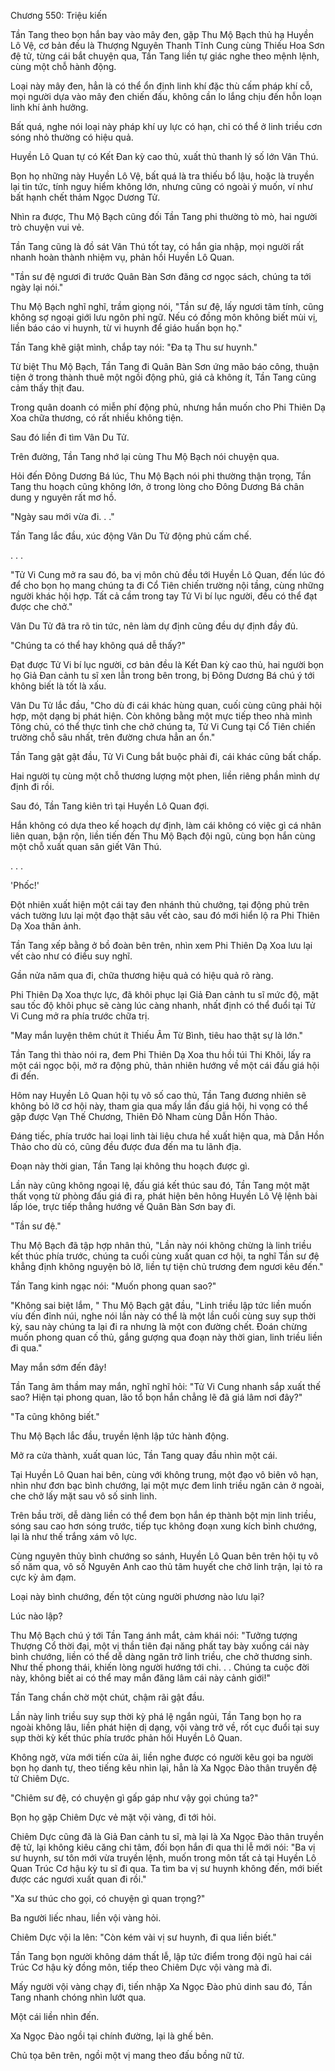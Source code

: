 




Chương 550: Triệu kiến


Tần Tang theo bọn hắn bay vào mây đen, gặp Thu Mộ Bạch thủ hạ Huyền Lô Vệ, cơ bản đều là Thượng Nguyên Thanh Tĩnh Cung cùng Thiếu Hoa Sơn đệ tử, từng cái bắt chuyện qua, Tần Tang liền tự giác nghe theo mệnh lệnh, cùng một chỗ hành động.

Loại này mây đen, hẳn là có thể ổn định linh khí đặc thù cấm pháp khí cỗ, mọi người dựa vào mây đen chiến đấu, không cần lo lắng chịu đến hỗn loạn linh khí ảnh hưởng.

Bất quá, nghe nói loại này pháp khí uy lực có hạn, chỉ có thể ở linh triều cơn sóng nhỏ thường có hiệu quả.

Huyền Lô Quan tự có Kết Đan kỳ cao thủ, xuất thủ thanh lý số lớn Vân Thú.

Bọn họ những này Huyền Lô Vệ, bất quá là tra thiếu bổ lậu, hoặc là truyền lại tin tức, tính nguy hiểm không lớn, nhưng cũng có ngoài ý muốn, ví như bất hạnh chết thảm Ngọc Dương Tử.

Nhìn ra được, Thu Mộ Bạch cũng đối Tần Tang phi thường tò mò, hai người trò chuyện vui vẻ.

Tần Tang cũng là đồ sát Vân Thú tốt tay, có hắn gia nhập, mọi người rất nhanh hoàn thành nhiệm vụ, phản hồi Huyền Lô Quan.

"Tần sư đệ ngươi đi trước Quân Bàn Sơn đăng cơ ngọc sách, chúng ta tới ngày lại nói."

Thu Mộ Bạch nghĩ nghĩ, trầm giọng nói, "Tần sư đệ, lấy ngươi tâm tính, cũng không sợ ngoại giới lưu ngôn phỉ ngữ. Nếu có đồng môn không biết mùi vị, liền báo cáo vi huynh, từ vi huynh để giáo huấn bọn họ."

Tần Tang khẽ giật mình, chắp tay nói: "Đa tạ Thu sư huynh."

Từ biệt Thu Mộ Bạch, Tần Tang đi Quân Bàn Sơn ứng mão báo công, thuận tiện ở trong thành thuê một ngồi động phủ, giá cả không ít, Tần Tang cũng cảm thấy thịt đau.

Trong quân doanh có miễn phí động phủ, nhưng hắn muốn cho Phi Thiên Dạ Xoa chữa thương, có rất nhiều không tiện.

Sau đó liền đi tìm Vân Du Tử.

Trên đường, Tần Tang nhớ lại cùng Thu Mộ Bạch nói chuyện qua.

Hỏi đến Đông Dương Bá lúc, Thu Mộ Bạch nói phi thường thận trọng, Tần Tang thu hoạch cũng không lớn, ở trong lòng cho Đông Dương Bá chân dung y nguyên rất mơ hồ.

"Ngày sau mới vừa đi. . ."

Tần Tang lắc đầu, xúc động Vân Du Tử động phủ cấm chế.

. . .

"Tử Vi Cung mở ra sau đó, ba vị môn chủ đều tới Huyền Lô Quan, đến lúc đó để cho bọn họ mang chúng ta đi Cổ Tiên chiến trường nội tầng, cùng những người khác hội hợp. Tất cả cầm trong tay Tử Vi bí lục người, đều có thể đạt được che chở."

Vân Du Tử đã tra rõ tin tức, nên làm dự định cũng đều dự định đầy đủ.

"Chúng ta có thể hay không quá dễ thấy?"

Đạt được Tử Vi bí lục người, cơ bản đều là Kết Đan kỳ cao thủ, hai người bọn họ Giả Đan cảnh tu sĩ xen lẫn trong bên trong, bị Đông Dương Bá chú ý tới không biết là tốt là xấu.

Vân Du Tử lắc đầu, "Cho dù đi cái khác hùng quan, cuối cùng cũng phải hội hợp, một dạng bị phát hiện. Còn không bằng một mực tiếp theo nhà mình Tông chủ, có thể thực tình che chở chúng ta, Tử Vi Cung tại Cổ Tiên chiến trường chỗ sâu nhất, trên đường chưa hẳn an ổn."

Tần Tang gật gật đầu, Tử Vi Cung bắt buộc phải đi, cái khác cũng bất chấp.

Hai người tụ cùng một chỗ thương lượng một phen, liền riêng phần mình dự định đi rồi.

Sau đó, Tần Tang kiên trì tại Huyền Lô Quan đợi.

Hắn không có dựa theo kế hoạch dự định, làm cái không có việc gì cá nhân liên quan, bận rộn, liền tiến đến Thu Mộ Bạch đội ngũ, cùng bọn hắn cùng một chỗ xuất quan săn giết Vân Thú.

. . .

'Phốc!'

Đột nhiên xuất hiện một cái tay đen nhánh thủ chưởng, tại động phủ trên vách tường lưu lại một đạo thật sâu vết cào, sau đó mới hiển lộ ra Phi Thiên Dạ Xoa thân ảnh.

Tần Tang xếp bằng ở bồ đoàn bên trên, nhìn xem Phi Thiên Dạ Xoa lưu lại vết cào như có điều suy nghĩ.

Gần nửa năm qua đi, chữa thương hiệu quả có hiệu quả rõ ràng.

Phi Thiên Dạ Xoa thực lực, đã khôi phục lại Giả Đan cảnh tu sĩ mức độ, mặt sau tốc độ khôi phục sẽ càng lúc càng nhanh, nhất định có thể đuổi tại Tử Vi Cung mở ra phía trước chữa trị.

"May mắn luyện thêm chút ít Thiếu Âm Từ Bình, tiêu hao thật sự là lớn."

Tần Tang thì thào nói ra, đem Phi Thiên Dạ Xoa thu hồi túi Thi Khôi, lấy ra một cái ngọc bội, mở ra động phủ, thản nhiên hướng về một cái đấu giá hội đi đến.

Hôm nay Huyền Lô Quan hội tụ vô số cao thủ, Tần Tang đương nhiên sẽ không bỏ lỡ cơ hội này, tham gia qua mấy lần đấu giá hội, hi vọng có thể gặp được Vạn Thế Chương, Thiên Đô Nham cùng Dẫn Hồn Thảo.

Đáng tiếc, phía trước hai loại linh tài liệu chưa hề xuất hiện qua, mà Dẫn Hồn Thảo cho dù có, cũng đều được đưa đến ma tu lãnh địa.

Đoạn này thời gian, Tần Tang lại không thu hoạch được gì.

Lần này cũng không ngoại lệ, đấu giá kết thúc sau đó, Tần Tang một mặt thất vọng từ phòng đấu giá đi ra, phát hiện bên hông Huyền Lô Vệ lệnh bài lấp lóe, trực tiếp thẳng hướng về Quân Bàn Sơn bay đi.

"Tần sư đệ."

Thu Mộ Bạch đã tập hợp nhân thủ, "Lần này nói không chừng là linh triều kết thúc phía trước, chúng ta cuối cùng xuất quan cơ hội, ta nghĩ Tần sư đệ khẳng định không nguyện bỏ lỡ, liền tự tiện chủ trương đem ngươi kêu đến."

Tần Tang kinh ngạc nói: "Muốn phong quan sao?"

"Không sai biệt lắm, " Thu Mộ Bạch gật đầu, "Linh triều lập tức liền muốn víu đến đỉnh núi, nghe nói lần này có thể là một lần cuối cùng suy sụp thời kỳ, sau này chúng ta lại đi ra nhưng là một con đường chết. Đoán chừng muốn phong quan cố thủ, gắng gượng qua đoạn này thời gian, linh triều liền đi qua."

May mắn sớm đến đây!

Tần Tang âm thầm may mắn, nghĩ nghĩ hỏi: "Tử Vi Cung nhanh sắp xuất thế sao? Hiện tại phong quan, lão tổ bọn hắn chẳng lẽ đã giá lâm nơi đây?"

"Ta cũng không biết."

Thu Mộ Bạch lắc đầu, truyền lệnh lập tức hành động.

Mở ra cửa thành, xuất quan lúc, Tần Tang quay đầu nhìn một cái.

Tại Huyền Lô Quan hai bên, cùng với không trung, một đạo vô biên vô hạn, nhìn như đơn bạc bình chướng, lại một mực đem linh triều ngăn cản ở ngoài, che chở lấy mặt sau vô số sinh linh.

Trên bầu trời, dễ dàng liền có thể đem bọn hắn ép thành bột mịn linh triều, sóng sau cao hơn sóng trước, tiếp tục không đoạn xung kích bình chướng, lại là như thế trắng xám vô lực.

Cùng nguyên thủy bình chướng so sánh, Huyền Lô Quan bên trên hội tụ vô số năm qua, vô số Nguyên Anh cao thủ tâm huyết che chở linh trận, lại tỏ ra cực kỳ ảm đạm.

Loại này bình chướng, đến tột cùng người phương nào lưu lại?

Lúc nào lập?

Thu Mộ Bạch chú ý tới Tần Tang ánh mắt, cảm khái nói: "Tưởng tượng Thượng Cổ thời đại, một vị thần tiên đại năng phất tay bày xuống cái này bình chướng, liền có thể dễ dàng ngăn trở linh triều, che chở thương sinh. Như thế phong thái, khiến lòng người hướng tới chi. . . Chúng ta cuộc đời này, không biết ai có thể may mắn đăng lâm cái này cảnh giới!"

Tần Tang chần chờ một chút, chậm rãi gật đầu.

Lần này linh triều suy sụp thời kỳ phá lệ ngắn ngủi, Tần Tang bọn họ ra ngoài không lâu, liền phát hiện dị dạng, vội vàng trở về, rốt cục đuổi tại suy sụp thời kỳ kết thúc phía trước phản hồi Huyền Lô Quan.

Không ngờ, vừa mới tiến cửa ải, liền nghe được có người kêu gọi ba người bọn họ danh tự, theo tiếng kêu nhìn lại, hẳn là Xa Ngọc Đào thân truyền đệ tử Chiêm Dực.

"Chiêm sư đệ, có chuyện gì gấp gáp như vậy gọi chúng ta?"

Bọn họ gặp Chiêm Dực vẻ mặt vội vàng, đi tới hỏi.

Chiêm Dực cũng đã là Giả Đan cảnh tu sĩ, mà lại là Xa Ngọc Đào thân truyền đệ tử, lại không kiêu căng chi tâm, đối bọn hắn đi qua thi lễ mới nói: "Ba vị sư huynh, sư tôn mới vừa truyền lệnh, muốn trong môn tất cả tại Huyền Lô Quan Trúc Cơ hậu kỳ tu sĩ đi qua. Ta tìm ba vị sư huynh không đến, mới biết được các ngươi xuất quan đi rồi."

"Xa sư thúc cho gọi, có chuyện gì quan trọng?"

Ba người liếc nhau, liền vội vàng hỏi.

Chiêm Dực vội la lên: "Còn kém vài vị sư huynh, đi qua liền biết."

Tần Tang bọn người không dám thất lễ, lập tức điểm trong đội ngũ hai cái Trúc Cơ hậu kỳ đồng môn, tiếp theo Chiêm Dực vội vàng mà đi.

Mấy người vội vàng chạy đi, tiến nhập Xa Ngọc Đào phủ dinh sau đó, Tần Tang nhanh chóng nhìn lướt qua.

Một cái liền nhìn đến.

Xa Ngọc Đào ngồi tại chính đường, lại là ghế bên.

Chủ tọa bên trên, ngồi một vị mang theo đấu bồng nữ tử.




